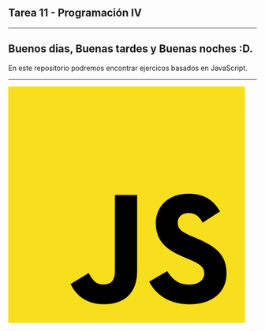 <h2>Tarea 11 - Programación IV</h2>

---

## Buenos dias, Buenas tardes y Buenas noches :D.

En este repositorio podremos encontrar ejercicos basados en JavaScript.

---


![icono](https://github.com/Camilo2042/Tarea_11/blob/main/Screen%20shots/js.png)